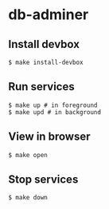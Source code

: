 # db-adminer

## Install devbox
```shell
$ make install-devbox
```

## Run services
```shell
$ make up # in foreground
$ make upd # in background
```

## View in browser
```shell
$ make open
```

## Stop services
```shell
$ make down
```


